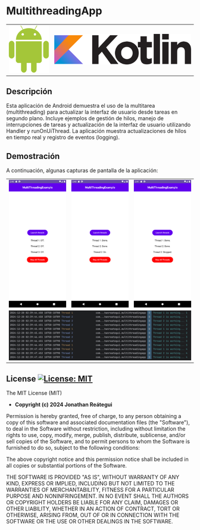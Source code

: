# MultithreadingApp

<table>
  <tr>
    <td><img src="./assets/logo/android-logo.png" width="120" /></td>
    <td><img src="./assets/logo/kotlin-logo.png" width="410" /></td>
  </tr>
</table>

## Descripción

Esta aplicación de Android demuestra el uso de la multitarea (multithreading) para actualizar la interfaz de usuario desde tareas en segundo plano. Incluye ejemplos de gestión de hilos, manejo de interrupciones de tareas y actualización de la interfaz de usuario utilizando Handler y runOnUiThread. La aplicación muestra actualizaciones de hilos en tiempo real y registro de eventos (logging).

## Demostración

A continuación, algunas capturas de pantalla de la aplicación:

<table>
  <tr>
    <td><img src="./assets/demo/1-threads-off.png"/></td>
    <td><img src="./assets/demo/2-threads-launched.png"/></td>
    <td><img src="./assets/demo/3-threads-stopped.png"/></td>
  </tr>
  <tr>
    <td colspan="3"><img src="./assets/demo/4-threads-demo-task-log.png"/></td>
  </tr>
</table>

## License [![License: MIT](https://img.shields.io/badge/License-MIT-yellow.svg)](https://opensource.org/licenses/MIT)

The MIT License (MIT)

- **Copyright (c) 2024 Jonathan Reátegui**

Permission is hereby granted, free of charge, to any person obtaining a copy of this software and associated documentation files (the "Software"), to deal in the Software without restriction, including without limitation the rights to use, copy, modify, merge, publish, distribute, sublicense, and/or sell copies of the Software, and to permit persons to whom the Software is furnished to do so, subject to the following conditions:

The above copyright notice and this permission notice shall be included in all copies or substantial portions of the Software.

THE SOFTWARE IS PROVIDED "AS IS", WITHOUT WARRANTY OF ANY KIND, EXPRESS OR IMPLIED, INCLUDING BUT NOT LIMITED TO THE WARRANTIES OF MERCHANTABILITY, FITNESS FOR A PARTICULAR PURPOSE AND NONINFRINGEMENT. IN NO EVENT SHALL THE AUTHORS OR COPYRIGHT HOLDERS BE LIABLE FOR ANY CLAIM, DAMAGES OR OTHER LIABILITY, WHETHER IN AN ACTION OF CONTRACT, TORT OR OTHERWISE, ARISING FROM, OUT OF OR IN CONNECTION WITH THE SOFTWARE OR THE USE OR OTHER DEALINGS IN THE SOFTWARE.
